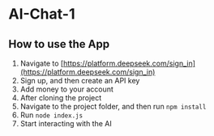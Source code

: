 # AI-Chat-1

## How to use the App

1. Navigate to [https://platform.deepseek.com/sign_in](https://platform.deepseek.com/sign_in)
2. Sign up, and then create an API key
3. Add money to your account
4. After cloning the project
5. Navigate to the project folder, and then run `npm install`
6. Run `node index.js`
7. Start interacting with the AI